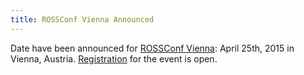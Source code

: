 ```yaml
---
title: ROSSConf Vienna Announced
---
```


Date have been announced for [ROSSConf Vienna][s]: April 25th, 2015
in Vienna, Austria. [Registration][reg] for the event is open.

[s]: http://www.rossconf.io
[reg]: https://www.eventbrite.co.uk/e/ross-conf-tickets-16138980124
